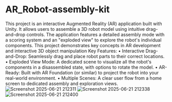 # AR_Robot-assembly-kit
This project is an interactive Augmented Reality (AR) application built with Unity. It allows users to assemble a 3D robot model using intuitive drag-and-drop controls. The application features a detailed assembly mode with a scoring system and an "exploded view" to explore the robot's individual components. This project demonstrates key concepts in AR development and interactive 3D object manipulation
Key Features:
•	Interactive Drag-and-Drop: Seamlessly drag and place robot parts to their correct locations.
•	Exploded View Mode: A dedicated scene to visualize all the robot's components in a disassembled state, with options to rotate the model.
•	AR-Ready: Built with AR Foundation (or similar) to project the robot into your real-world environment.
•	Multiple Scenes: A clear user flow from a home screen to dedicated assembly and exploration views.
![Screenshot 2025-06-21 212311](https://github.com/user-attachments/assets/3af9d3aa-fc92-4400-8f2d-160243c12248)
![Screenshot 2025-06-21 212338](https://github.com/user-attachments/assets/84a38b45-ef84-44f1-81fd-c89219ba1e25)
![Screenshot 2025-06-21 212400](https://github.com/user-attachments/assets/84b0ac9b-266f-4775-bfb6-c1975fc1a628)
